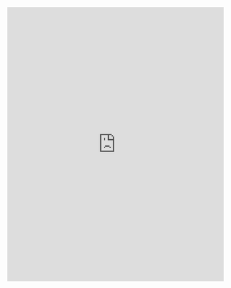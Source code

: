 <iframe src="https://scribehow.com/embed/0105__Calculate_a_Median__F2DBrp6XSB-ebcM-Sh998Q?removeLogo=true" width="100%" height="640" allowfullscreen frameborder="0"></iframe>